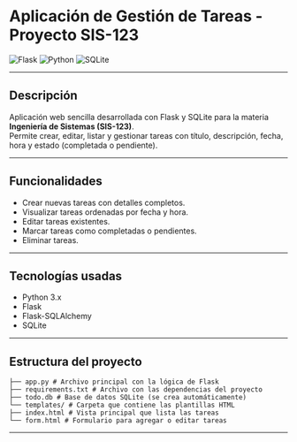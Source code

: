 # Aplicación de Gestión de Tareas - Proyecto SIS-123

![Flask](https://img.shields.io/badge/Flask-v2.3.2-orange)
![Python](https://img.shields.io/badge/Python-3.x-blue)
![SQLite](https://img.shields.io/badge/SQLite-Lightgrey)

---

## Descripción

Aplicación web sencilla desarrollada con Flask y SQLite para la materia **Ingeniería de Sistemas (SIS-123)**.  
Permite crear, editar, listar y gestionar tareas con título, descripción, fecha, hora y estado (completada o pendiente).

---

## Funcionalidades

- Crear nuevas tareas con detalles completos.  
- Visualizar tareas ordenadas por fecha y hora.  
- Editar tareas existentes.  
- Marcar tareas como completadas o pendientes.  
- Eliminar tareas.

---

## Tecnologías usadas

- Python 3.x  
- Flask  
- Flask-SQLAlchemy  
- SQLite  

---
## Estructura del proyecto
```
├── app.py # Archivo principal con la lógica de Flask
├── requirements.txt # Archivo con las dependencias del proyecto
├── todo.db # Base de datos SQLite (se crea automáticamente)
└── templates/ # Carpeta que contiene las plantillas HTML
├── index.html # Vista principal que lista las tareas
└── form.html # Formulario para agregar o editar tareas
```
---




